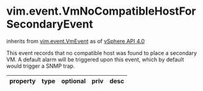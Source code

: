 vim.event.VmNoCompatibleHostForSecondaryEvent
=============================================
inherits from [vim.event.VmEvent](docs/vim.event.VmEvent.md)
as of [vSphere API 4.0](vim.version.md#vim.version.version5)


This event records that no compatible host was found to place a   secondary VM.   A default alarm will be triggered upon this event, which by default   would trigger a SNMP trap.

| property | type | optional | priv | desc |
|:---------|:-----|:---------|:-----|:-----|


